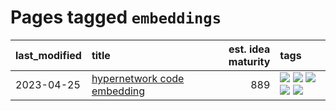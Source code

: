 # Pages tagged `embeddings`

|last_modified|title|est. idea maturity|tags
|:---|:---|---:|:---|
|2023-04-25|[hypernetwork code embedding](../hypernetwork_embedding_for_code.md)|889|[![](https://img.shields.io/badge/tag-LLM-e54ba1)](../tags/LLM.md) [![](https://img.shields.io/badge/tag-embeddings-dafbc7)](../tags/embeddings.md) [![](https://img.shields.io/badge/tag-machinelearning-7064e0)](../tags/machinelearning.md) [![](https://img.shields.io/badge/tag-models-496a1)](../tags/models.md) [![](https://img.shields.io/badge/tag-nlp-6819c6)](../tags/nlp.md)|